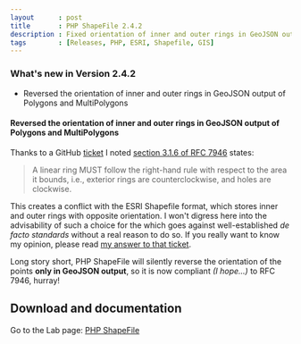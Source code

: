```yaml
---
layout      : post
title       : PHP ShapeFile 2.4.2
description : Fixed orientation of inner and outer rings in GeoJSON output
tags        : [Releases, PHP, ESRI, Shapefile, GIS]
---
```



### What's new in Version 2.4.2
- Reversed the orientation of inner and outer rings in GeoJSON output of Polygons and MultiPolygons


#### Reversed the orientation of inner and outer rings in GeoJSON output of Polygons and MultiPolygons
Thanks to a GitHub [ticket](https://github.com/gasparesganga/php-shapefile/issues/13) I noted [section 3.1.6 of RFC 7946](https://tools.ietf.org/html/rfc7946#section-3.1.6) states:
> A linear ring MUST follow the right-hand rule with respect to the
  area it bounds, i.e., exterior rings are counterclockwise, and
  holes are clockwise.

This creates a conflict with the ESRI Shapefile format, which stores inner and outer rings with opposite orientation.
I won't digress here into the advisability of such a choice for the which goes against well-established *de facto standards* without a real reason to do so. If you really want to know my opinion, please read [my answer to that ticket](https://github.com/gasparesganga/php-shapefile/issues/13#issuecomment-349577163).

Long story short, PHP ShapeFile will silently reverse the orientation of the points **only in GeoJSON output**, so it is now compliant *(I hope...)* to RFC 7946, hurray!

  
## Download and documentation

Go to the Lab page: [PHP ShapeFile](/labs/php-shapefile/)
